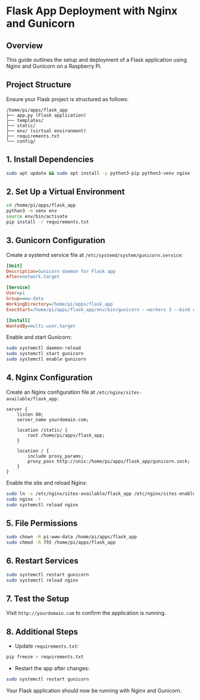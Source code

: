 # Flask App Deployment with Nginx and Gunicorn

## Overview
This guide outlines the setup and deployment of a Flask application using Nginx and Gunicorn on a Raspberry Pi.

## Project Structure
Ensure your Flask project is structured as follows:

```
/home/pi/apps/flask_app
├── app.py (Flask application)
├── templates/
├── static/
├── env/ (virtual environment)
├── requirements.txt
└── config/
```

## 1. Install Dependencies
```bash
sudo apt update && sudo apt install -y python3-pip python3-venv nginx
```

## 2. Set Up a Virtual Environment
```bash
cd /home/pi/apps/flask_app
python3 -m venv env
source env/bin/activate
pip install -r requirements.txt
```

## 3. Gunicorn Configuration
Create a systemd service file at `/etc/systemd/system/gunicorn.service`:

```ini
[Unit]
Description=Gunicorn daemon for Flask app
After=network.target

[Service]
User=pi
Group=www-data
WorkingDirectory=/home/pi/apps/flask_app
ExecStart=/home/pi/apps/flask_app/env/bin/gunicorn --workers 3 --bind unix:/home/pi/apps/flask_app/gunicorn.sock app:app

[Install]
WantedBy=multi-user.target
```

Enable and start Gunicorn:
```bash
sudo systemctl daemon-reload
sudo systemctl start gunicorn
sudo systemctl enable gunicorn
```

## 4. Nginx Configuration
Create an Nginx configuration file at `/etc/nginx/sites-available/flask_app`:

```nginx
server {
    listen 80;
    server_name yourdomain.com;

    location /static/ {
        root /home/pi/apps/flask_app;
    }

    location / {
        include proxy_params;
        proxy_pass http://unix:/home/pi/apps/flask_app/gunicorn.sock;
    }
}
```

Enable the site and reload Nginx:
```bash
sudo ln -s /etc/nginx/sites-available/flask_app /etc/nginx/sites-enabled
sudo nginx -t
sudo systemctl reload nginx
```

## 5. File Permissions
```bash
sudo chown -R pi:www-data /home/pi/apps/flask_app
sudo chmod -R 755 /home/pi/apps/flask_app
```

## 6. Restart Services
```bash
sudo systemctl restart gunicorn
sudo systemctl reload nginx
```

## 7. Test the Setup
Visit `http://yourdomain.com` to confirm the application is running.

## 8. Additional Steps
- Update `requirements.txt`:
```bash
pip freeze > requirements.txt
```
- Restart the app after changes:
```bash
sudo systemctl restart gunicorn
```

Your Flask application should now be running with Nginx and Gunicorn.

